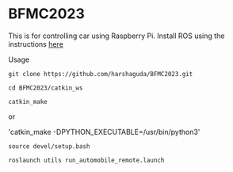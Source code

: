 # BFMC2023

This is for controlling car using Raspberry Pi.
Install ROS using the instructions [here](https://github.com/ECC-BFMC/Brain_ROS)

Usage 

`git clone https://github.com/harshaguda/BFMC2023.git`

`cd BFMC2023/catkin_ws`

`catkin_make`

or

'catkin_make -DPYTHON_EXECUTABLE=/usr/bin/python3'

`source devel/setup.bash`

`roslaunch utils run_automobile_remote.launch`


